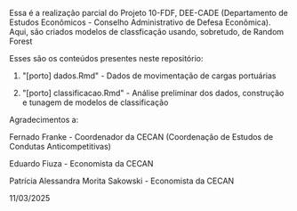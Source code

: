 Essa é a realização parcial do Projeto 10-FDF, DEE-CADE (Departamento de Estudos Econômicos - Conselho Administrativo de Defesa Econômica).
Aqui, são criados modelos de classficação usando, sobretudo, de Random Forest 

Esses são os conteúdos presentes neste repositório:

1) "[porto] dados.Rmd" - Dados de movimentação de cargas portuárias

1) "[porto] classificacao.Rmd" - Análise preliminar dos dados, construção e tunagem de modelos de classificação

Agradecimentos a:
 
  Fernado Franke - Coordenador da CECAN (Coordenação de Estudos de Condutas Anticompetitivas)
  
  Eduardo Fiuza - Economista da CECAN 

 Patrícia Alessandra Morita Sakowski - Economista da CECAN 
 
11/03/2025
